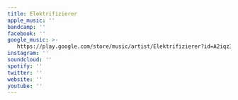 ```yaml
---
title: Elektrifizierer
apple_music: ''
bandcamp: ''
facebook: ''
google_music: >-
   https://play.google.com/store/music/artist/Elektrifizierer?id=A2iqz3ybsabytakpuf42ov45h6e
instagram: ''
soundcloud: ''
spotify: ''
twitter: ''
website: ''
youtube: ''
---
```

